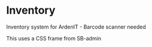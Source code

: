# Inventory
Inventory system for ArdenIT - Barcode scanner needed

This uses a CSS frame from SB-admin
